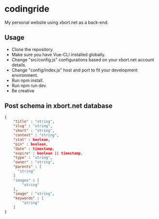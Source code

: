# codingride
My personal website using xbort.net as a back-end.

## Usage
- Clone the repository.
- Make sure you have Vue-CLI installed globally.
- Change "src/config.js" configurations based on your xbort.net account details.
- Change "config/index.js" host and port to fit your development environment.
- Run npm install.
- Run npm run dev.
- Be creative

## Post schema in xbort.net database
```json
{
    "title" : "string",
    "slug" : "string",
    "short" : "string",
    "content" : "string",
    "stat" : boolean,
    "pin" : boolean,
    "date" : timestamp,
    "expire" : boolean || timestamp,
    "type" : "string",
    "owner" : "string",
    "parents" : [
      "string"
    ]
    "images" : [ 
        "string"
    ],
    "image" : "string",
    "keywords" : [ 
        "string"
    ]
}
```